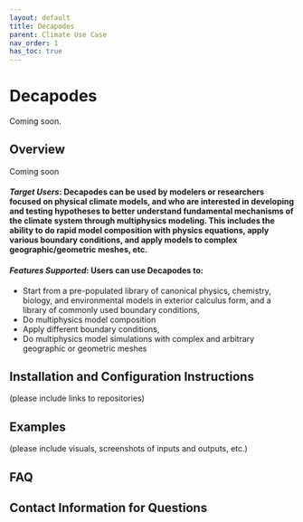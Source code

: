 ```yaml
---
layout: default
title: Decapodes
parent: Climate Use Case
nav_order: 1
has_toc: true
---
```

# Decapodes

Coming soon.

## Overview
Coming soon

#### *Target Users*: Decapodes can be used by modelers or researchers focused on physical climate models, and who are interested in developing and testing hypotheses to better understand fundamental mechanisms of the climate system through multiphysics modeling. This includes the ability to do rapid model composition with physics equations, apply various boundary conditions, and apply models to complex geographic/geometric meshes, etc. 

#### *Features Supported*: Users can use Decapodes to:
*	Start from a pre-populated library of canonical physics, chemistry, biology, and environmental models in exterior calculus form, and a library of commonly used boundary conditions,
*	Do multiphysics model composition 
*	Apply different boundary conditions,
*	Do multiphysics model simulations with complex and arbitrary geographic or geometric meshes


## Installation and Configuration Instructions
(please include links to repositories)

## Examples
(please include visuals, screenshots of inputs and outputs, etc.)

## FAQ

## Contact Information for Questions
